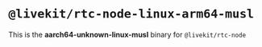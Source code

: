 # `@livekit/rtc-node-linux-arm64-musl`

This is the **aarch64-unknown-linux-musl** binary for `@livekit/rtc-node`

